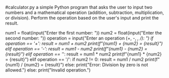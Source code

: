 #calculator.py
 a simple Python program that asks the user to input two numbers and a mathematical operation (addition, subtraction, multiplication, or division).
Perform the operation based on the user's input and print the result. 

num1 = float(input("Enter the first number: "))
num2 = float(input("Enter the second number: "))
operation = input("Enter an operation (+, -, *, /): ")
if operation == '+':
    result = num1 + num2
    print(f"{num1} + {num2} = {result}")
elif operation == '-':
    result = num1 - num2
    print(f"{num1} - {num2} = {result}")
elif operation == '*':
    result = num1 * num2
    print(f"{num1} * {num2} = {result}")
elif operation == '/':
    if num2 != 0:
        result = num1 / num2
        print(f"{num1} / {num2} = {result}")
    else:
        print("Error: Division by zero is not allowed.")
else:
    print("Invalid operation.")
